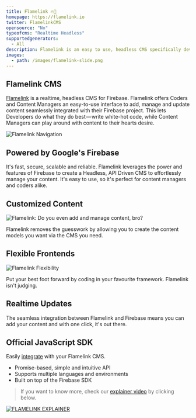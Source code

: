 ```yaml
---
title: Flamelink 🔥🔗
homepage: https://flamelink.io
twitter: FlamelinkCMS
opensource: "No"
typeofcms: "Realtime Headless"
supportedgenerators:
  - All
description: Flamelink is an easy to use, headless CMS specifically developed to add & manage content in Firebase
images:
  - path: /images/flamelink-slide.png
---
```


## Flamelink CMS

[Flamelink](https://flamelink.io) is a realtime, headless CMS for Firebase. Flamelink offers Coders and Content Managers an easy-to-use interface to add, manage and update content seamlessly integrated with their Firebase project. This lets Developers do what they do best — write white-hot code, while Content Managers can play around with content to their hearts desire.

<img src="/images/flamelink-navigation.png" title="Flamelink Navigation">

## Powered by Google's Firebase

It's fast, secure, scalable and reliable. Flamelink leverages the power and features of Firebase to create a Headless, API Driven CMS to effortlessly manage your content. It's easy to use, so it's perfect for content managers and coders alike.

## Customized Content

<img src="/images/flamelink-bro.png" title="Flamelink: Do you even add and manage content, bro?">

Flamelink removes the guesswork by allowing you to create the content models you want via the CMS you need.

## Flexible Frontends

<img src="/images/flamelink-flexible.png" title="Flamelink Flexibility">

Put your best foot forward by coding in your favourite framework. Flamelink isn't judging.

## Realtime Updates

The seamless integration between Flamelink and Firebase means you can add your content and with one click, it's out there.

## Official JavaScript SDK

Easily [integrate](https://flamelink.github.io/flamelink) with your Flamelink CMS.

- Promise-based, simple and intuitive API
- Supports multiple languages and environments
- Built on top of the Firebase SDK

> If you want to know more, check our [explainer video](https://youtu.be/8Cw5ktNADBQ) by clicking below.

[![FLAMELINK EXPLAINER](/images/flamelink-explainer.jpg)](https://youtu.be/8Cw5ktNADBQ)
